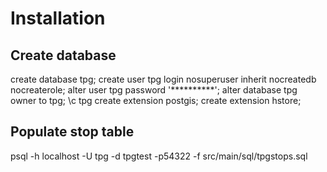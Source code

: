 Installation
=============

Create database
---------------------

create database tpg;
create user tpg login nosuperuser inherit nocreatedb nocreaterole;
alter user tpg password '**********';
alter database tpg owner to tpg;
\c tpg
create extension postgis;
create extension hstore;

Populate stop table
----------------------

psql -h localhost -U tpg -d tpgtest -p54322 -f src/main/sql/tpgstops.sql 
